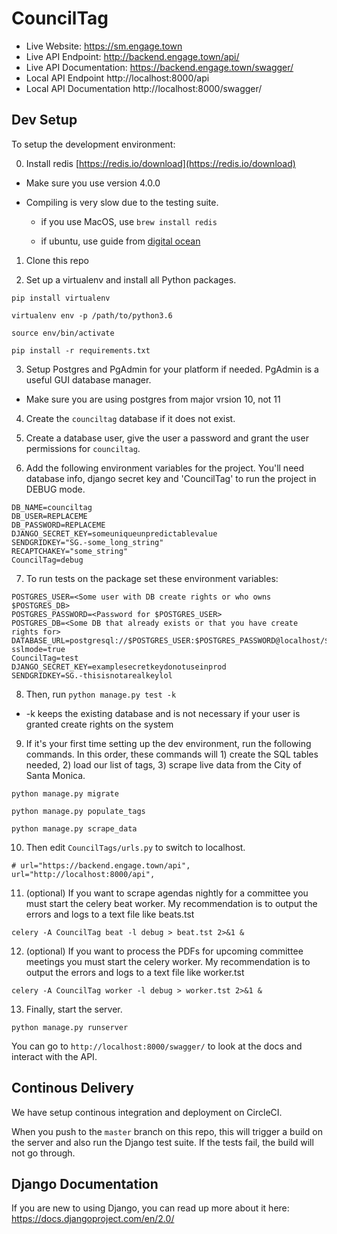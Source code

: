 
# CouncilTag

- Live Website: https://sm.engage.town
- Live API Endpoint: http://backend.engage.town/api/
- Live API Documentation: https://backend.engage.town/swagger/
- Local API Endpoint http://localhost:8000/api
- Local API Documentation http://localhost:8000/swagger/

## Dev Setup
To setup the development environment:

0. Install redis [https://redis.io/download](https://redis.io/download)

 * Make sure you use version 4.0.0

 * Compiling is very slow due to the testing suite.

   * if you use MacOS, use ```brew install redis``` 
   
   * if ubuntu, use guide from [digital ocean](https://www.digitalocean.com/community/tutorials/how-to-install-and-configure-redis-on-ubuntu-16-04)
 
1. Clone this repo

2. Set up a virtualenv and install all Python packages.

`pip install virtualenv`

`virtualenv env -p /path/to/python3.6`

`source env/bin/activate`

`pip install -r requirements.txt`

3. Setup Postgres and PgAdmin for your platform if needed. PgAdmin is a useful GUI database manager.
 
 * Make sure you are using postgres from major vrsion 10, not 11

4. Create the `counciltag` database if it does not exist.

5. Create a database user, give the user a password and grant the user permissions for `counciltag`.

6. Add the following environment variables for the project. You'll need database info, django secret key and 'CouncilTag' to run the project in DEBUG mode. 

 ```
 DB_NAME=counciltag
 DB_USER=REPLACEME
 DB_PASSWORD=REPLACEME
 DJANGO_SECRET_KEY=someuniqueunpredictablevalue
 SENDGRIDKEY="SG.-some_long_string"
 RECAPTCHAKEY="some_string"
 CouncilTag=debug
 ```

7. To run tests on the package set these environment variables:
```
POSTGRES_USER=<Some user with DB create rights or who owns $POSTGRES_DB>
POSTGRES_PASSWORD=<Password for $POSTGRES_USER>
POSTGRES_DB=<Some DB that already exists or that you have create rights for>
DATABASE_URL=postgresql://$POSTGRES_USER:$POSTGRES_PASSWORD@localhost/$POSTGRES_DB?sslmode=true
CouncilTag=test
DJANGO_SECRET_KEY=examplesecretkeydonotuseinprod
SENDGRIDKEY=SG.-thisisnotarealkeylol
```

8. Then, run `python manage.py test -k`
* -k keeps the existing database and is not necessary if your user is granted create rights on the system

9. If it's your first time setting up the dev environment, run the following commands. In this order, these commands will 1) create the SQL tables needed, 2) load our list of tags, 3) scrape live data from the City of Santa Monica.

`python manage.py migrate` 

`python manage.py populate_tags` 

`python manage.py scrape_data` 

10. Then edit `CouncilTags/urls.py` to switch to localhost.

```
# url="https://backend.engage.town/api",
url="http://localhost:8000/api",
```

11. (optional) If you want to scrape agendas nightly for a committee you must start the celery beat worker. My recommendation is to output the errors and logs to a text file like beats.tst

`celery -A CouncilTag beat -l debug > beat.tst 2>&1 &`

12. (optional) If you want to process the PDFs for upcoming committee meetings you must start the celery worker. My recommendation is to output the errors and logs to a text file like worker.tst

`celery -A CouncilTag worker -l debug > worker.tst 2>&1 &`

13. Finally, start the server.

`python manage.py runserver`

You can go to `http://localhost:8000/swagger/` to look at the docs and interact with the API. 


## Continous Delivery

We have setup continous integration and deployment on CircleCI.

When you push to the `master` branch on this repo, this will trigger a build on the server and also run the Django test suite. If the tests fail, the build will not go through.


## Django Documentation

If you are new to using Django, you can read up more about it here:
https://docs.djangoproject.com/en/2.0/

